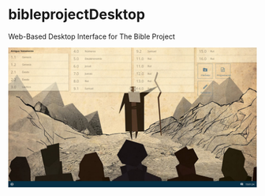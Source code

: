 # bibleprojectDesktop
Web-Based Desktop Interface for The Bible Project

![ScreenShot](https://github.com/chrisitiangulloa/bibleprojectDesktop/blob/master/images/anime-background-images-1.jpg)

